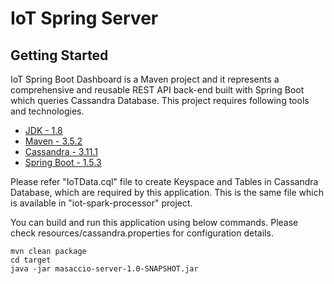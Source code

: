 # IoT Spring Server

## Getting Started

IoT Spring Boot Dashboard is a Maven project and it represents a comprehensive and reusable REST API back-end built with Spring Boot which queries Cassandra Database.
This project requires following tools and technologies.

* [JDK - 1.8](http://www.oracle.com/technetwork/java/javase/downloads/jdk8-downloads-2133151.html)
* [Maven - 3.5.2](https://maven.apache.org/download.cgi)
* [Cassandra - 3.11.1](http://cassandra.apache.org/download/)
* [Spring Boot - 1.5.3](https://mvnrepository.com/artifact/org.springframework.boot/spring-boot/1.3.5.RELEASE)

Please refer "IoTData.cql" file to create Keyspace and Tables in Cassandra Database, which are required by this application. This is the same file which is available in "iot-spark-processor" project.

You can build and run this application using below commands. Please check resources/cassandra.properties for configuration details.

```
mvn clean package
cd target
java -jar masaccio-server-1.0-SNAPSHOT.jar
```
